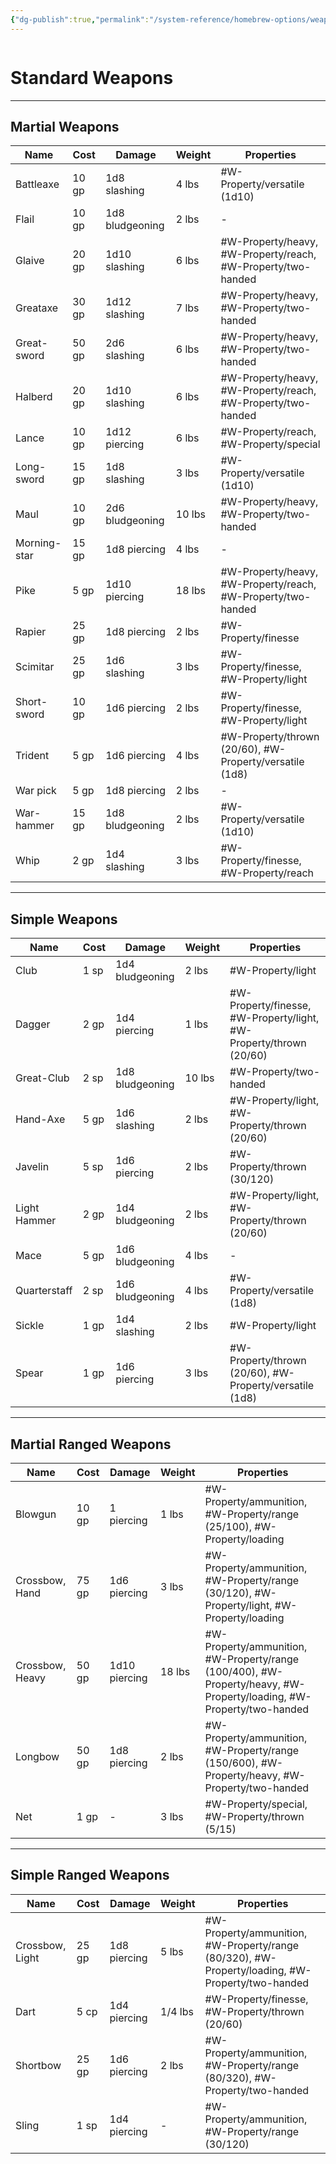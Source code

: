 ```yaml
---
{"dg-publish":true,"permalink":"/system-reference/homebrew-options/weapons/standard-weapons/","dgHomeLink":false,"dgPassFrontmatter":true}
---
```


```toc
```
# Standard Weapons
---
## Martial Weapons
|Name           |Cost |Damage       |Weight|Properties                                                  |
|---------------|-----|-------------|------|------------------------------------------------------------|
|Battleaxe      |10 gp|1d8 slashing |4 lbs |#W-Property/versatile (1d10)                                           |
|Flail          |10 gp|1d8 bludgeoning|2 lbs |-                                                           |
|Glaive         |20 gp|1d10 slashing|6 lbs |#W-Property/heavy, #W-Property/reach, #W-Property/two-handed                                 |
|Greataxe       |30 gp|1d12 slashing|7 lbs |#W-Property/heavy, #W-Property/two-handed                                         |
|Great-sword    |50 gp|2d6 slashing |6 lbs |#W-Property/heavy, #W-Property/two-handed                                         |
|Halberd        |20 gp|1d10 slashing|6 lbs |#W-Property/heavy, #W-Property/reach, #W-Property/two-handed                                 |
|Lance          |10 gp|1d12 piercing|6 lbs |#W-Property/reach, #W-Property/special                                            |
|Long-sword     |15 gp|1d8 slashing |3 lbs |#W-Property/versatile (1d10)                                           |
|Maul           |10 gp|2d6 bludgeoning|10 lbs|#W-Property/heavy, #W-Property/two-handed                                         |
|Morning-star   |15 gp|1d8 piercing |4 lbs |-                                                           |
|Pike           |5 gp |1d10 piercing|18 lbs|#W-Property/heavy, #W-Property/reach, #W-Property/two-handed                                 |
|Rapier         |25 gp|1d8 piercing |2 lbs |#W-Property/finesse                                                    |
|Scimitar       |25 gp|1d6 slashing |3 lbs |#W-Property/finesse, #W-Property/light                                            |
|Short-sword    |10 gp|1d6 piercing |2 lbs |#W-Property/finesse, #W-Property/light                                            |
|Trident        |5 gp |1d6 piercing |4 lbs |#W-Property/thrown (20/60), #W-Property/versatile (1d8)                           |
|War pick       |5 gp |1d8 piercing |2 lbs |-                                                           |
|War-hammer     |15 gp|1d8 bludgeoning|2 lbs |#W-Property/versatile (1d10)                                           |
|Whip           |2 gp |1d4 slashing |3 lbs |#W-Property/finesse, #W-Property/reach                                            |

---
## Simple Weapons
|Name           |Cost |Damage       |Weight|Properties                                                  |
|---------------|-----|-------------|------|------------------------------------------------------------|
|Club           |1 sp |1d4 bludgeoning|2 lbs |#W-Property/light                                                      |
|Dagger         |2 gp |1d4 piercing |1 lbs |#W-Property/finesse, #W-Property/light, #W-Property/thrown (20/60)                           |
|Great-Club     |2 sp |1d8 bludgeoning|10 lbs|#W-Property/two-handed                                                 |
|Hand-Axe       |5 gp |1d6 slashing |2 lbs |#W-Property/light, #W-Property/thrown (20/60)                                     |
|Javelin        |5 sp |1d6 piercing |2 lbs |#W-Property/thrown (30/120)                                            |
|Light Hammer   |2 gp |1d4 bludgeoning|2 lbs |#W-Property/light, #W-Property/thrown (20/60)                                     |
|Mace           |5 gp |1d6 bludgeoning|4 lbs |-                                                           |
|Quarterstaff   |2 sp |1d6 bludgeoning|4 lbs |#W-Property/versatile (1d8)                                            |
|Sickle         |1 gp |1d4 slashing |2 lbs |#W-Property/light                                                      |
|Spear          |1 gp |1d6 piercing |3 lbs |#W-Property/thrown (20/60), #W-Property/versatile (1d8)                           |

---
## Martial Ranged Weapons
|Name           |Cost |Damage       |Weight|Properties                                                  |
|---------------|-----|-------------|------|------------------------------------------------------------|
|Blowgun        |10 gp|1 piercing   |1 lbs |#W-Property/ammunition, #W-Property/range (25/100), #W-Property/loading                      |
|Crossbow, Hand |75 gp|1d6 piercing |3 lbs |#W-Property/ammunition, #W-Property/range (30/120), #W-Property/light, #W-Property/loading              |
|Crossbow, Heavy|50 gp|1d10 piercing|18 lbs|#W-Property/ammunition, #W-Property/range (100/400), #W-Property/heavy, #W-Property/loading, #W-Property/two-handed|
|Longbow        |50 gp|1d8 piercing |2 lbs |#W-Property/ammunition, #W-Property/range (150/600), #W-Property/heavy, #W-Property/two-handed          |
|Net            |1 gp |-            |3 lbs |#W-Property/special, #W-Property/thrown (5/15)                                    |

---
## Simple Ranged Weapons
| Name            | Cost  | Damage       | Weight  | Properties                                          |
| --------------- | ----- | ------------ | ------- | --------------------------------------------------- |
| Crossbow, Light | 25 gp | 1d8 piercing | 5 lbs   | #W-Property/ammunition, #W-Property/range (80/320), #W-Property/loading, #W-Property/two-handed |
| Dart            | 5 cp  | 1d4 piercing | 1/4 lbs | #W-Property/finesse, #W-Property/thrown (20/60)                           |
| Shortbow        | 25 gp | 1d6 piercing | 2 lbs   | #W-Property/ammunition, #W-Property/range (80/320), #W-Property/two-handed           |
| Sling           | 1 sp  | 1d4 piercing | -       | #W-Property/ammunition, #W-Property/range (30/120)                        |
